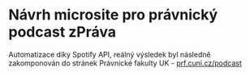 # Návrh microsite pro právnický podcast zPráva

Automatizace díky Spotify API, reálný výsledek byl následně\
zakomponován do stránek Právnické fakulty UK - [prf.cuni.cz/podcast](https://prf.cuni.cz/podcast)
